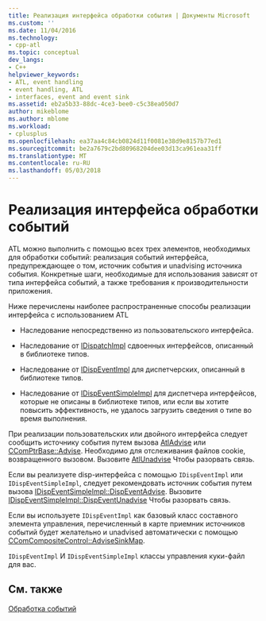 ```yaml
---
title: Реализация интерфейса обработки события | Документы Microsoft
ms.custom: ''
ms.date: 11/04/2016
ms.technology:
- cpp-atl
ms.topic: conceptual
dev_langs:
- C++
helpviewer_keywords:
- ATL, event handling
- event handling, ATL
- interfaces, event and event sink
ms.assetid: eb2a5b33-88dc-4ce3-bee0-c5c38ea050d7
author: mikeblome
ms.author: mblome
ms.workload:
- cplusplus
ms.openlocfilehash: ea37aa4c84cb0824d11f0081e38d9e8157b77ed1
ms.sourcegitcommit: be2a7679c2bd80968204dee03d13ca961eaa31ff
ms.translationtype: MT
ms.contentlocale: ru-RU
ms.lasthandoff: 05/03/2018
---
```

# <a name="implementing-the-event-handling-interface"></a>Реализация интерфейса обработки событий
ATL можно выполнить с помощью всех трех элементов, необходимых для обработки событий: реализация событий интерфейса, предупреждающее о том, источник события и unadvising источника события. Конкретные шаги, необходимые для использования зависят от типа интерфейса событий, а также требования к производительности приложения.  
  
 Ниже перечислены наиболее распространенные способы реализации интерфейса с использованием ATL  
  
-   Наследование непосредственно из пользовательского интерфейса.  
  
-   Наследование от [IDispatchImpl](../atl/reference/idispatchimpl-class.md) сдвоенных интерфейсов, описанный в библиотеке типов.  
  
-   Наследование от [IDispEventImpl](../atl/reference/idispeventimpl-class.md) для диспетчерских, описанный в библиотеке типов.  
  
-   Наследование от [IDispEventSimpleImpl](../atl/reference/idispeventsimpleimpl-class.md) для диспетчера интерфейсов, которые не описаны в библиотеке типов, или если вы хотите повысить эффективность, не удалось загрузить сведения о типе во время выполнения.  
  

 При реализации пользовательских или двойного интерфейса следует сообщить источнику события путем вызова [AtlAdvise](reference/connection-point-global-functions.md#atladvise) или [CComPtrBase::Advise](../atl/reference/ccomptrbase-class.md#advise). Необходимо для отслеживания файлов cookie, возвращенного вызовом. Вызовите [AtlUnadvise](reference/connection-point-global-functions.md#atlunadvise) Чтобы разорвать связь.  

  
 Если вы реализуете disp-интерфейса с помощью `IDispEventImpl` или `IDispEventSimpleImpl`, следует рекомендовать источник события путем вызова [IDispEventSimpleImpl::DispEventAdvise](../atl/reference/idispeventsimpleimpl-class.md#dispeventadvise). Вызовите [IDispEventSimpleImpl::DispEventUnadvise](../atl/reference/idispeventsimpleimpl-class.md#dispeventunadvise) Чтобы разорвать связь.  
  
 Если вы используете `IDispEventImpl` как базовый класс составного элемента управления, перечисленный в карте приемник источников событий будет желательно и unadvised автоматически с помощью [CComCompositeControl::AdviseSinkMap](../atl/reference/ccomcompositecontrol-class.md#advisesinkmap).  
  
 `IDispEventImpl` И `IDispEventSimpleImpl` классы управления куки-файл для вас.  
  
## <a name="see-also"></a>См. также  
 [Обработка событий](../atl/event-handling-and-atl.md)

